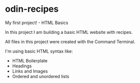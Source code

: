 # odin-recipes
My first project! - HTML Basics

In this project I am building a basic HTML website with recipes.

All files in this project were created with the Command Terminal.

I'm using basic HTML syntax like:
- HTML Boilerplate
- Headings
- Links and Images
- Ordered and unordered lists